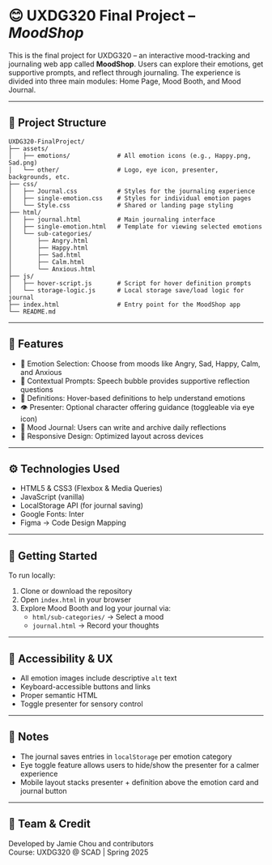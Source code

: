 # 😊 UXDG320 Final Project – *MoodShop*

This is the final project for UXDG320 – an interactive mood-tracking and journaling web app called **MoodShop**. Users can explore their emotions, get supportive prompts, and reflect through journaling. The experience is divided into three main modules: Home Page, Mood Booth, and Mood Journal.

---

## 📁 Project Structure

```
UXDG320-FinalProject/
├── assets/
│   ├── emotions/             # All emotion icons (e.g., Happy.png, Sad.png)
│   └── other/                # Logo, eye icon, presenter, backgrounds, etc.
├── css/
│   ├── Journal.css           # Styles for the journaling experience
│   ├── single-emotion.css    # Styles for individual emotion pages
│   └── Style.css             # Shared or landing page styling
├── html/
│   ├── journal.html          # Main journaling interface
│   ├── single-emotion.html   # Template for viewing selected emotions
│   └── sub-categories/
│       ├── Angry.html
│       ├── Happy.html
│       ├── Sad.html
│       ├── Calm.html
│       └── Anxious.html
├── js/
│   ├── hover-script.js       # Script for hover definition prompts
│   └── storage-logic.js      # Local storage save/load logic for journal
├── index.html                # Entry point for the MoodShop app
└── README.md
```

---

## 🎯 Features

- 🌈 Emotion Selection: Choose from moods like Angry, Sad, Happy, Calm, and Anxious
- 💬 Contextual Prompts: Speech bubble provides supportive reflection questions
- 🧠 Definitions: Hover-based definitions to help understand emotions
- 👁️ Presenter: Optional character offering guidance (toggleable via eye icon)
- 📓 Mood Journal: Users can write and archive daily reflections
- 📱 Responsive Design: Optimized layout across devices

---

## ⚙️ Technologies Used

- HTML5 & CSS3 (Flexbox & Media Queries)
- JavaScript (vanilla)
- LocalStorage API (for journal saving)
- Google Fonts: Inter
- Figma → Code Design Mapping

---

## 🚀 Getting Started

To run locally:

1. Clone or download the repository
2. Open `index.html` in your browser
3. Explore Mood Booth and log your journal via:
   - `html/sub-categories/` → Select a mood
   - `journal.html` → Record your thoughts

---

## 🧪 Accessibility & UX

- All emotion images include descriptive `alt` text
- Keyboard-accessible buttons and links
- Proper semantic HTML
- Toggle presenter for sensory control

---

## 📌 Notes

- The journal saves entries in `localStorage` per emotion category
- Eye toggle feature allows users to hide/show the presenter for a calmer experience
- Mobile layout stacks presenter + definition above the emotion card and journal button

---

## 🙌 Team & Credit

Developed by Jamie Chou and contributors  
Course: UXDG320 @ SCAD | Spring 2025
